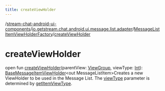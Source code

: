 ```yaml
---
title: createViewHolder
---
```

/[stream-chat-android-ui-components](../../index.md)/[io.getstream.chat.android.ui.message.list.adapter](../index.md)/[MessageListItemViewHolderFactory](index.md)/[createViewHolder](createViewHolder.md)  
  
  
  
# createViewHolder  
open fun [createViewHolder](createViewHolder.md)(parentView: [ViewGroup](https://developer.android.com/reference/kotlin/android/view/ViewGroup.html), viewType: [Int](https://kotlinlang.org/api/latest/jvm/stdlib/kotlin/-int/index.html)): [BaseMessageItemViewHolder](../BaseMessageItemViewHolder/index.md)&lt;out MessageListItem&gt;Creates a new ViewHolder to be used in the Message List. The [viewType](createViewHolder.md) parameter is determined by [getItemViewType](getItemViewType.md).
